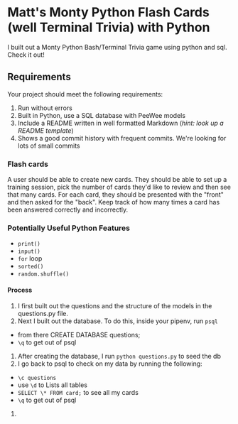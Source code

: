 # Matt's Monty Python Flash Cards (well Terminal Trivia) with Python

I built out a Monty Python Bash/Terminal Trivia game using python and sql. Check it out!

## Requirements

Your project should meet the following requirements:

1. Run without errors
1. Built in Python, use a SQL database with PeeWee models
1. Include a README written in well formatted Markdown (_hint: look up a README
   template_)
1. Shows a good commit history with frequent commits. We're looking for lots of
   small commits

### Flash cards

A user should be able to create new cards. They should be able to set up
a training session, pick the number of cards they'd like to review and then see
that many cards. For each card, they should be presented with the "front" and
then asked for the "back". Keep track of how many times a card has been answered
correctly and incorrectly.

### Potentially Useful Python Features

- `print()`
- `input()`
- `for` loop
- `sorted()`
- `random.shuffle()`

#### Process

1. I first built out the questions and the structure of the models in the questions.py file.
1. Next I built out the database. To do this, inside your pipenv, run `psql`

- from there CREATE DATABASE questions;
- `\q` to get out of psql

1. After creating the database, I run `python questions.py` to seed the db
1. I go back to psql to check on my data by running the following:

- `\c questions`
- use `\d` to Lists all tables
- `SELECT \* FROM card;` to see all my cards
- `\q` to get out of psql

1.
